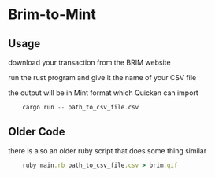 # Brim-to-Mint

## Usage

download your transaction from the BRIM website

run the rust program and give it the name of your CSV file

the output will be in Mint format which Quicken can import


```rust
    cargo run -- path_to_csv_file.csv
```

## Older Code

there is also an older ruby script that does some thing similar

```ruby
    ruby main.rb path_to_csv_file.csv > brim.qif
```
